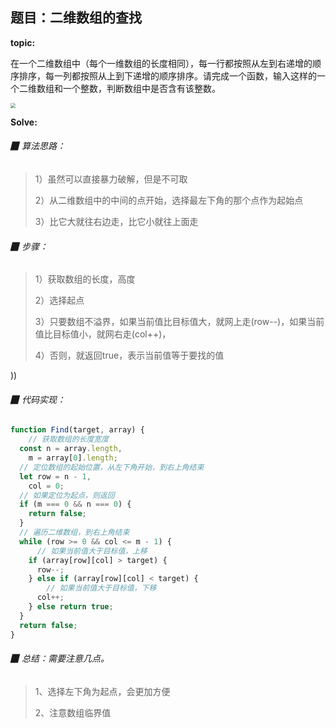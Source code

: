 ## 题目：二维数组的查找

**topic:**

在一个二维数组中（每个一维数组的长度相同），每一行都按照从左到右递增的顺序排序，每一列都按照从上到下递增的顺序排序。请完成一个函数，输入这样的一个二维数组和一个整数，判断数组中是否含有该整数。

<img src="https://gitee.com/zhouhang-hello/picgo_pic/raw/master/img/20211212001655.png" style="zoom:50%;" />



**Solve:** 

###### ▉ 算法思路：

> 1）虽然可以直接暴力破解，但是不可取
>
> 2）从二维数组中的中间的点开始，选择最左下角的那个点作为起始点
>
> 3）比它大就往右边走，比它小就往上面走



###### ▉ 步骤：

> 1）获取数组的长度，高度
>
> 2）选择起点
>
> 3）只要数组不溢界，如果当前值比目标值大，就网上走(row--)，如果当前值比目标值小，就网右走(col++)，
>
> 4）否则，就返回true，表示当前值等于要找的值

))

###### ▉ 代码实现：

```javascript
function Find(target, array) {
    // 获取数组的长度宽度
  const n = array.length,
    m = array[0].length;
  // 定位数组的起始位置，从左下角开始，到右上角结束
  let row = n - 1,
    col = 0;
  // 如果定位为起点，则返回
  if (m === 0 && n === 0) {
    return false;
  }
  // 遍历二维数组，到右上角结束
  while (row >= 0 && col <= m - 1) {
      // 如果当前值大于目标值，上移
    if (array[row][col] > target) {
      row--;
    } else if (array[row][col] < target) {
        // 如果当前值大于目标值，下移
      col++;
    } else return true;
  }
  return false;
}
```



###### ▉ 总结：需要注意几点。

> 1、选择左下角为起点，会更加方便
>
> 2、注意数组临界值

